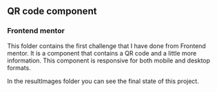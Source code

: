 ## QR code component
### Frontend mentor

This folder contains the first challenge that I have done from Frontend mentor.
It is a component that contains a QR code and a little more information.
This component is responsive for both mobile and desktop formats.

In the resultImages folder you can see the final state of this project.
